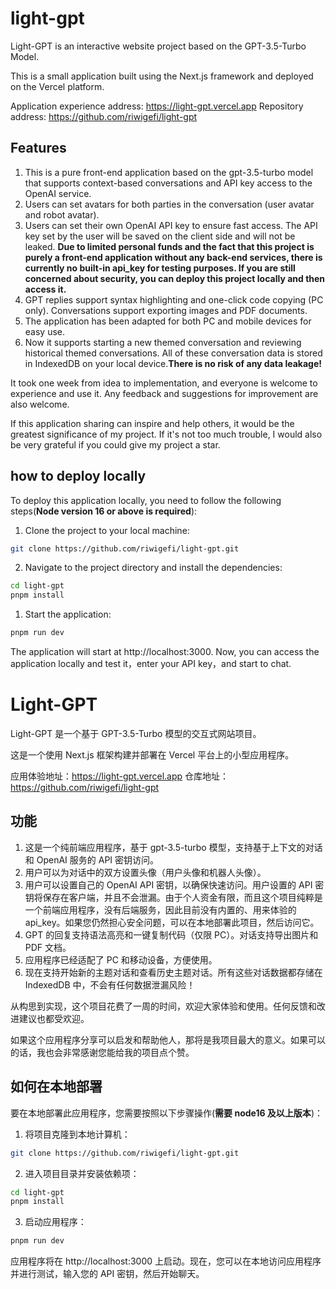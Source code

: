 # light-gpt

Light-GPT is an interactive website project based on the GPT-3.5-Turbo Model.

This is a small application built using the Next.js framework and deployed on the Vercel platform.

Application experience address: https://light-gpt.vercel.app Repository address: https://github.com/riwigefi/light-gpt

## Features

1. This is a pure front-end application based on the gpt-3.5-turbo model that supports context-based conversations and API key access to the OpenAI service.
2. Users can set avatars for both parties in the conversation (user avatar and robot avatar).
3. Users can set their own OpenAI API key to ensure fast access. The API key set by the user will be saved on the client side and will not be leaked. **Due to limited personal funds and the fact that this project is purely a front-end application without any back-end services, there is currently no built-in api_key for testing purposes. If you are still concerned about security, you can deploy this project locally and then access it.**
4. GPT replies support syntax highlighting and one-click code copying (PC only).
   Conversations support exporting images and PDF documents.
5. The application has been adapted for both PC and mobile devices for easy use.
6. Now it supports starting a new themed conversation and reviewing historical themed conversations. All of these conversation data is stored in IndexedDB on your local device.**There is no risk of any data leakage!**

It took one week from idea to implementation, and everyone is welcome to experience and use it. Any feedback and suggestions for improvement are also welcome.

If this application sharing can inspire and help others, it would be the greatest significance of my project. If it's not too much trouble, I would also be very grateful if you could give my project a star.

## how to deploy locally

To deploy this application locally, you need to follow the following steps(**Node version 16 or above is required**):

1. Clone the project to your local machine:

```bash
git clone https://github.com/riwigefi/light-gpt.git
```

2. Navigate to the project directory and install the dependencies:

```bash
cd light-gpt
pnpm install
```

1. Start the application:

```bash
pnpm run dev
```

The application will start at http://localhost:3000. Now, you can access the application locally and test it，enter your API key，and start to chat.

# Light-GPT

Light-GPT 是一个基于 GPT-3.5-Turbo 模型的交互式网站项目。

这是一个使用 Next.js 框架构建并部署在 Vercel 平台上的小型应用程序。

应用体验地址：https://light-gpt.vercel.app 仓库地址：https://github.com/riwigefi/light-gpt

## 功能

1. 这是一个纯前端应用程序，基于 gpt-3.5-turbo 模型，支持基于上下文的对话和 OpenAI 服务的 API 密钥访问。
2. 用户可以为对话中的双方设置头像（用户头像和机器人头像）。
3. 用户可以设置自己的 OpenAI API 密钥，以确保快速访问。用户设置的 API 密钥将保存在客户端，并且不会泄漏。由于个人资金有限，而且这个项目纯粹是一个前端应用程序，没有后端服务，因此目前没有内置的、用来体验的 api_key。如果您仍然担心安全问题，可以在本地部署此项目，然后访问它。
4. GPT 的回复支持语法高亮和一键复制代码（仅限 PC）。对话支持导出图片和 PDF 文档。
5. 应用程序已经适配了 PC 和移动设备，方便使用。
6. 现在支持开始新的主题对话和查看历史主题对话。所有这些对话数据都存储在 IndexedDB 中，不会有任何数据泄漏风险！

从构思到实现，这个项目花费了一周的时间，欢迎大家体验和使用。任何反馈和改进建议也都受欢迎。

如果这个应用程序分享可以启发和帮助他人，那将是我项目最大的意义。如果可以的话，我也会非常感谢您能给我的项目点个赞。

## 如何在本地部署

要在本地部署此应用程序，您需要按照以下步骤操作(**需要 node16 及以上版本**)：

1. 将项目克隆到本地计算机：

```bash
git clone https://github.com/riwigefi/light-gpt.git
```

2. 进入项目目录并安装依赖项：

```bash
cd light-gpt
pnpm install
```

3. 启动应用程序：

```bash
pnpm run dev
```

应用程序将在 http://localhost:3000 上启动。现在，您可以在本地访问应用程序并进行测试，输入您的 API 密钥，然后开始聊天。
